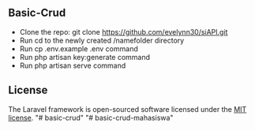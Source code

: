 ## Basic-Crud

- Clone the repo: git clone https://github.com/evelynn30/siAPI.git
- Run cd to the newly created /namefolder directory
- Run cp .env.example .env command
- Run php artisan key:generate command
- Run php artisan serve command

## License

The Laravel framework is open-sourced software licensed under the [MIT license](https://opensource.org/licenses/MIT).
"# basic-crud"
"# basic-crud-mahasiswa" 
